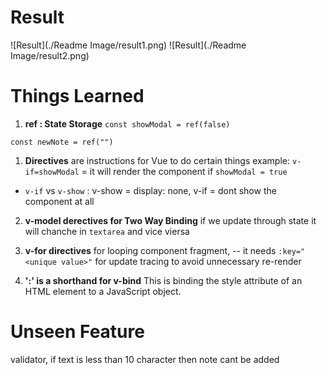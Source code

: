 # Result
![Result](./Readme Image/result1.png)
![Result](./Readme Image/result2.png)



# Things Learned
1. **ref : State Storage**
`const showModal = ref(false)`

`const newNote = ref("")`

1. **Directives** are instructions for Vue to do certain things
example: `v-if=showModal` = it will render the component if `showModal = true`
- `v-if` vs `v-show` : v-show = display: none,   v-if = dont show the component at all

2. **v-model derectives for Two Way Binding** 
if we update through state it will chanche in `textarea` and vice viersa

3. **v-for directives**
for looping component fragment,
-- it needs `:key="<unique value>"` for update tracing to avoid unnecessary re-render

4. **':' is a shorthand for v-bind**
This is binding the style attribute of an HTML element to a JavaScript object.


# Unseen Feature
validator, if text is less than 10 character then note cant be added
